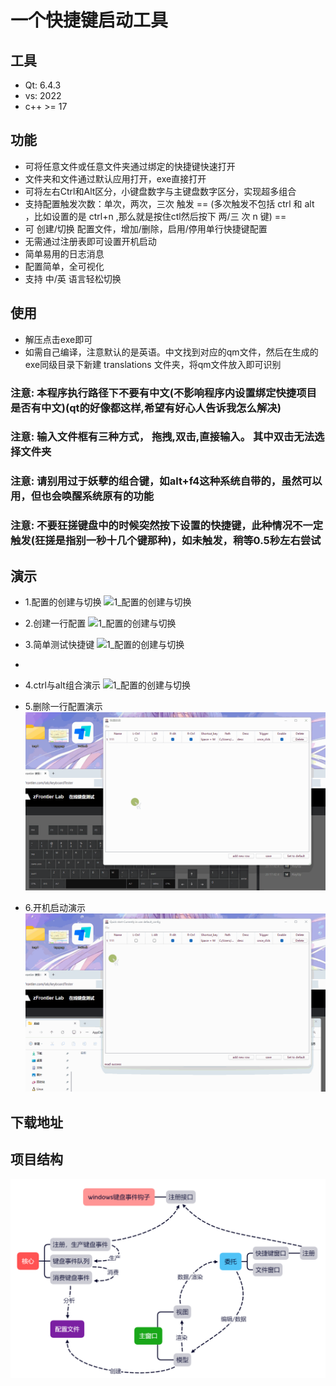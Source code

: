 # 一个快捷键启动工具

## 工具
* Qt: 6.4.3
* vs: 2022
* c++ >= 17

## 功能
* 可将任意文件或任意文件夹通过绑定的快捷键快速打开
* 文件夹和文件通过默认应用打开，exe直接打开
* 可将左右Ctrl和Alt区分，小键盘数字与主键盘数字区分，实现超多组合
* 支持配置触发次数：单次，两次，三次 触发 == (多次触发不包括 ctrl 和 alt ，比如设置的是 ctrl+n ,那么就是按住ctl然后按下 两/三 次 n 键) ==
* 可 创建/切换 配置文件，增加/删除，启用/停用单行快捷键配置
* 无需通过注册表即可设置开机启动
* 简单易用的日志消息
* 配置简单，全可视化
* 支持 中/英 语言轻松切换

## 使用
* 解压点击exe即可
* 如需自己编译，注意默认的是英语。中文找到对应的qm文件，然后在生成的exe同级目录下新建 translations 文件夹，将qm文件放入即可识别

### 注意:  本程序执行路径下不要有中文(不影响程序内设置绑定快捷项目是否有中文)(qt的好像都这样,希望有好心人告诉我怎么解决)
### 注意:  输入文件框有三种方式， 拖拽,双击,直接输入。 其中双击无法选择文件夹
### 注意:  请别用过于妖孽的组合键，如alt+f4这种系统自带的，虽然可以用，但也会唤醒系统原有的功能
### 注意:  不要狂搓键盘中的时候突然按下设置的快捷键，此种情况不一定触发(狂搓是指别一秒十几个键那种)，如未触发，稍等0.5秒左右尝试

## 演示
* 1.配置的创建与切换
![1_配置的创建与切换](https://github.com/LOVEUUZ/res/blob/main/uuz_shortcut_key/1_%E9%85%8D%E7%BD%AE%E7%9A%84%E5%88%9B%E5%BB%BA%E4%B8%8E%E5%88%87%E6%8D%A2.gif?raw=true)

* 2.创建一行配置
![1_配置的创建与切换](https://github.com/LOVEUUZ/res/blob/main/uuz_shortcut_key/2._%E5%88%9B%E5%BB%BA%E4%B8%80%E8%A1%8C%E9%85%8D%E7%BD%AE.gif?raw=true)
 
* 3.简单测试快捷键
![1_配置的创建与切换](https://github.com/LOVEUUZ/res/blob/main/uuz_shortcut_key/3_%E7%AE%80%E5%8D%95%E6%B5%8B%E8%AF%95%E5%BF%AB%E6%8D%B7%E9%94%AE.gif?raw=true)
* 
* 4.ctrl与alt组合演示
![1_配置的创建与切换](https://github.com/LOVEUUZ/res/blob/main/uuz_shortcut_key/4_ctrl%E4%B8%8Ealt%E7%BB%84%E5%90%88%E6%BC%94%E7%A4%BA.gif?raw=true)

* 5.删除一行配置演示
![1_配置的创建与切换](https://github.com/LOVEUUZ/res/blob/main/uuz_shortcut_key/5_%E5%88%A0%E9%99%A4%E4%B8%80%E8%A1%8C%E9%85%8D%E7%BD%AE%E6%BC%94%E7%A4%BA.gif?raw=true)

* 6.开机启动演示
![1_配置的创建与切换](https://github.com/LOVEUUZ/res/blob/main/uuz_shortcut_key/6_%E5%BC%80%E6%9C%BA%E5%90%AF%E5%8A%A8%E6%BC%94%E7%A4%BA.gif?raw=true)

## 下载地址

## 项目结构 
![项目结构](https://github.com/LOVEUUZ/res/blob/main/uuz_shortcut_key/%E7%BB%93%E6%9E%84.png?raw=true)
